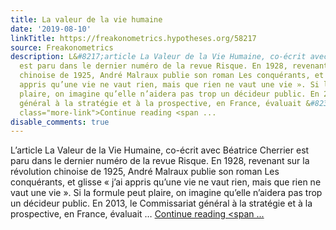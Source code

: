 ```yaml
---
title: La valeur de la vie humaine
date: '2019-08-10'
linkTitle: https://freakonometrics.hypotheses.org/58217
source: Freakonometrics
description: L&#8217;article La Valeur de la Vie Humaine, co-écrit avec Béatrice Cherrier
  est paru dans le dernier numéro de la revue Risque. En 1928, revenant sur la révolution
  chinoise de 1925, André Malraux publie son roman Les conquérants, et glisse « j’ai
  appris qu’une vie ne vaut rien, mais que rien ne vaut une vie ». Si la formule peut
  plaire, on imagine qu’elle n’aidera pas trop un décideur public. En 2013, le Commissariat
  général à la stratégie et à la prospective, en France, évaluait &#8230; <a href="https://freakonometrics.hypotheses.org/58217"
  class="more-link">Continue reading <span ...
disable_comments: true
---
```

L&#8217;article La Valeur de la Vie Humaine, co-écrit avec Béatrice Cherrier est paru dans le dernier numéro de la revue Risque. En 1928, revenant sur la révolution chinoise de 1925, André Malraux publie son roman Les conquérants, et glisse « j’ai appris qu’une vie ne vaut rien, mais que rien ne vaut une vie ». Si la formule peut plaire, on imagine qu’elle n’aidera pas trop un décideur public. En 2013, le Commissariat général à la stratégie et à la prospective, en France, évaluait &#8230; <a href="https://freakonometrics.hypotheses.org/58217" class="more-link">Continue reading <span ...